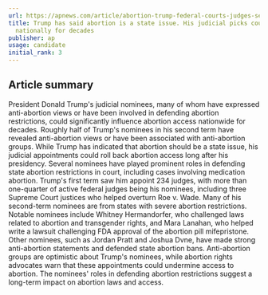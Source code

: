 ```yaml
---
url: https://apnews.com/article/abortion-trump-federal-courts-judges-senate-68d903a0269da41c432647c8c554ca80
title: Trump has said abortion is a state issue. His judicial picks could shape it
  nationally for decades
publisher: ap
usage: candidate
initial_rank: 3
---
```

## Article summary
President Donald Trump's judicial nominees, many of whom have expressed anti-abortion views or have been involved in defending abortion restrictions, could significantly influence abortion access nationwide for decades. Roughly half of Trump's nominees in his second term have revealed anti-abortion views or have been associated with anti-abortion groups. While Trump has indicated that abortion should be a state issue, his judicial appointments could roll back abortion access long after his presidency. Several nominees have played prominent roles in defending state abortion restrictions in court, including cases involving medication abortion. Trump's first term saw him appoint 234 judges, with more than one-quarter of active federal judges being his nominees, including three Supreme Court justices who helped overturn Roe v. Wade. Many of his second-term nominees are from states with severe abortion restrictions. Notable nominees include Whitney Hermandorfer, who challenged laws related to abortion and transgender rights, and Mara Lanahan, who helped write a lawsuit challenging FDA approval of the abortion pill mifepristone. Other nominees, such as Jordan Pratt and Joshua Dvne, have made strong anti-abortion statements and defended state abortion bans. Anti-abortion groups are optimistic about Trump's nominees, while abortion rights advocates warn that these appointments could undermine access to abortion. The nominees' roles in defending abortion restrictions suggest a long-term impact on abortion laws and access.
